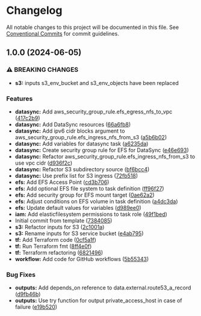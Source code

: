 # Changelog

All notable changes to this project will be documented in this file. See
[Conventional Commits](https://conventionalcommits.org) for commit guidelines.

## 1.0.0 (2024-06-05)


### ⚠ BREAKING CHANGES

* **s3:** inputs s3_env_bucket and s3_env_objects have been
replaced

### Features

* **datasync:** Add aws_security_group_rule.efs_egress_nfs_to_vpc ([417c2b9](https://github.com/cambridge-collection/terraform-aws-workload-ecs/commit/417c2b91cb5db507fb3aaa1bc212faa467c3de3f))
* **datasync:** Add DataSync resources ([66a6fb8](https://github.com/cambridge-collection/terraform-aws-workload-ecs/commit/66a6fb8c168b4fb8241ac910c1783e1274a85b4e))
* **datasync:** Add ipv6 cidr blocks argument to aws_security_group_rule.efs_ingress_nfs_from_s3 ([a5b6b02](https://github.com/cambridge-collection/terraform-aws-workload-ecs/commit/a5b6b02ab3e61dae32a989d8aab0ee10ca2b55a5))
* **datasync:** Add variables for datasync task ([a6235da](https://github.com/cambridge-collection/terraform-aws-workload-ecs/commit/a6235da1074cb2980430aa4005d77e3b810da548))
* **datasync:** Create security group rule for EFS for DataSync ([e46e693](https://github.com/cambridge-collection/terraform-aws-workload-ecs/commit/e46e69346271b729a9a7ea6e02cf64f54d6f56d2))
* **datasync:** Refactor aws_security_group_rule.efs_ingress_nfs_from_s3 to use vpc cidr ([d936f2c](https://github.com/cambridge-collection/terraform-aws-workload-ecs/commit/d936f2c8cdaf9386074b749a4f23f796182e2276))
* **datasync:** Refactor S3 subdirectory source ([bf6bcc4](https://github.com/cambridge-collection/terraform-aws-workload-ecs/commit/bf6bcc410938240660aae6007fb33647438be677))
* **datasync:** Use prefix list for S3 ingress ([72fb518](https://github.com/cambridge-collection/terraform-aws-workload-ecs/commit/72fb518375f66af7f7a02ae7d72ff814db24c89f))
* **efs:** Add EFS Access Point ([cd3b706](https://github.com/cambridge-collection/terraform-aws-workload-ecs/commit/cd3b706217b3ef14189ff87091df821503568d08))
* **efs:** Add optional EFS file system to task definition ([ff96f27](https://github.com/cambridge-collection/terraform-aws-workload-ecs/commit/ff96f271db3e6cc5f517673477b12d3c0e2f7d91))
* **efs:** Add security group for EFS mount target ([0ae62a2](https://github.com/cambridge-collection/terraform-aws-workload-ecs/commit/0ae62a28eff8a23e8ce39c7120d4e647c2167e4c))
* **efs:** Adjust conditions on EFS volume in task definition ([a4dc3da](https://github.com/cambridge-collection/terraform-aws-workload-ecs/commit/a4dc3dadde1b7a4a426967d915cc3ca2e46c330d))
* **efs:** Update default values for variables ([d989ee0](https://github.com/cambridge-collection/terraform-aws-workload-ecs/commit/d989ee0e51db6ff7a15ed28d34e95ac7d3ce3135))
* **iam:** Add elasticfilesystem permissions to task role ([49f1bed](https://github.com/cambridge-collection/terraform-aws-workload-ecs/commit/49f1bed637e04f7ec6038d2da31d0908808e5abb))
* Initial commit from template ([7384085](https://github.com/cambridge-collection/terraform-aws-workload-ecs/commit/738408500b5aa18d4df44da660f0d5ebe3afe231))
* **s3:** Refactor inputs for S3 ([2c1001a](https://github.com/cambridge-collection/terraform-aws-workload-ecs/commit/2c1001a7d5a1d3ed0e1a1719dac01730b45adb0f))
* **s3:** Rename inputs for S3 service bucket ([e4ab795](https://github.com/cambridge-collection/terraform-aws-workload-ecs/commit/e4ab79555ed5cd8a2676bbbe9656e1125774b295))
* **tf:** Add Terraform code ([0cf5a1f](https://github.com/cambridge-collection/terraform-aws-workload-ecs/commit/0cf5a1f8a680ab75361ef47e1977c330bc311dee))
* **tf:** Run Terraform fmt ([8ff4e0f](https://github.com/cambridge-collection/terraform-aws-workload-ecs/commit/8ff4e0f2a2aae759377f9637a5f37f5bb75e1082))
* **tf:** Terraform refactoring ([6821496](https://github.com/cambridge-collection/terraform-aws-workload-ecs/commit/68214962755ecfc030568699fae694afe7c58bdf))
* **workflow:** Add code for GitHub workflows ([5b55343](https://github.com/cambridge-collection/terraform-aws-workload-ecs/commit/5b553434d6ec3269f6d8d1d25bc4be04cd1db7dc))


### Bug Fixes

* **outputs:** Add depends_on reference to data.external.route53_a_record ([d9fb46b](https://github.com/cambridge-collection/terraform-aws-workload-ecs/commit/d9fb46b16d86ecd0cf25be1f1fca3ad9a971506a))
* **outputs:** Use try function for output private_access_host in case of failure ([e19b520](https://github.com/cambridge-collection/terraform-aws-workload-ecs/commit/e19b5203ae15b90f0d55ed5329fce29267957ff4))
